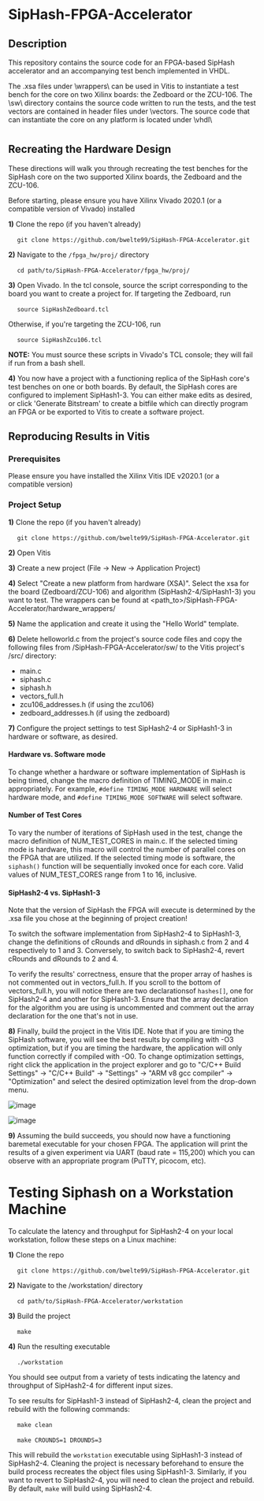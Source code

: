 # SipHash-FPGA-Accelerator
## Description
This repository contains the source code for an FPGA-based SipHash accelerator and an accompanying test bench implemented in VHDL.

The .xsa files under \wrappers\ can be used in Vitis to instantiate a test bench for the core on two Xilinx boards: the Zedboard or the ZCU-106. The \sw\ directory contains the source code written to run the tests, and the test vectors are contained in header files under \vectors\.  The source code that can instantiate the core on any platform is located under \vhdl\

#

## Recreating the Hardware Design

These directions will walk you through recreating the test benches for the SipHash core on the two supported Xilinx boards, the Zedboard and the ZCU-106.

Before starting, please ensure you have Xilinx Vivado 2020.1 (or a compatible version of Vivado) installed

**1)** Clone the repo (if you haven't already)

&emsp; `git clone https://github.com/bwelte99/SipHash-FPGA-Accelerator.git`

**2)** Navigate to the `/fpga_hw/proj/` directory

&emsp; `cd path/to/SipHash-FPGA-Accelerator/fpga_hw/proj/`

**3)** Open Vivado.  In the tcl console, source the script corresponding to the board you want to create a project for.  If targeting the Zedboard, run

&emsp; `source SipHashZedboard.tcl`

Otherwise, if you're targeting the ZCU-106, run

&emsp; `source SipHashZcu106.tcl`

**NOTE:** You must source these scripts in Vivado's TCL console; they will fail if run from a bash shell.

**4)** You now have a project with a functioning replica of the SipHash core's test benches on one or both boards.  By default, the SipHash cores are configured to implement SipHash1-3.  You can either make edits as desired, or click 'Generate Bitstream' to create a bitfile which can directly program an FPGA or be exported to Vitis to create a software project.

## Reproducing Results in Vitis
### Prerequisites
Please ensure you have installed the Xilinx Vitis IDE v2020.1 (or a compatible version)

### Project Setup
**1)** Clone the repo (if you haven't already)

&emsp; `git clone https://github.com/bwelte99/SipHash-FPGA-Accelerator.git`

**2)** Open Vitis

**3)** Create a new project (File -> New -> Application Project)

**4)** Select "Create a new platform from hardware (XSA)".  Select the xsa for the board (Zedboard/ZCU-106) and algorithm (SipHash2-4/SipHash1-3) you want to test.  The wrappers can be found at <path_to>/SipHash-FPGA-Accelerator/hardware_wrappers/

**5)** Name the application and create it using the "Hello World" template.

**6)** Delete helloworld.c from the project's source code files and copy the following files from <path>/SipHash-FPGA-Accelerator/sw/ to the Vitis project's /src/ directory:
- main.c
- siphash.c
- siphash.h
- vectors_full.h
- zcu106_addresses.h (if using the zcu106)
- zedboard_addresses.h (if using the zedboard)

**7)** Configure the project settings to test SipHash2-4 or SipHash1-3 in hardware or software, as desired.  
#### Hardware vs. Software mode
To change whether a hardware or software implementation of SipHash is being timed, change the macro definition of TIMING_MODE in main.c appropriately.  For example, `#define TIMING_MODE HARDWARE` will select hardware mode, and `#define TIMING_MODE SOFTWARE` will select software.

#### Number of Test Cores
To vary the number of iterations of SipHash used in the test, change the macro definition of NUM_TEST_CORES in main.c.  If the selected timing mode is hardware, this macro will control the number of parallel cores on the FPGA that are utilized. If the selected timing mode is software, the `siphash()` function will be sequentially invoked once for each core. Valid values of NUM_TEST_CORES range from 1 to 16, inclusive.

#### SipHash2-4 vs. SipHash1-3
Note that the version of SipHash the FPGA will execute is determined by the .xsa file you chose at the beginning of project creation!
  
To switch the software implementation from SipHash2-4 to SipHash1-3, change the definitions of cRounds and dRounds in siphash.c from 2 and 4 respectively to 1 and 3.  Conversely, to switch back to SipHash2-4, revert cRounds and dRounds to 2 and 4.  

To verify the results' correctness, ensure that the proper array of hashes is not commented out in vectors_full.h.  If you scroll to the bottom of vectors_full.h, you will notice there are two declarationsof `hashes[]`, one for SipHash2-4 and another for SipHash1-3.  Ensure that the array declaration for the algorithm you are using is uncommented and comment out the array declaration for the one that's not in use.
  
**8)** Finally, build the project in the Vitis IDE.  Note that if you are timing the SipHash software, you will see the best results by compiling with -O3 optimization, but if you are timing the hardware, the application will only function correctly if compiled with -O0.  To change optimization settings, right click the application in the project explorer and go to "C/C++ Build Settings" -> "C/C++ Build" -> "Settings" -> "ARM v8 gcc compiler" -> "Optimization" and select the desired optimization level from the drop-down menu.
  
![image](https://user-images.githubusercontent.com/71848340/225122319-fda39745-5b39-4bff-826c-13230ae18cf5.png)

![image](https://user-images.githubusercontent.com/71848340/225122422-c400b3d1-4a47-41fa-93ab-59d51b5438cb.png)


**9)** Assuming the build succeeds, you should now have a functioning baremetal executable for your chosen FPGA.  The application will print the results of a given experiment via UART (baud rate = 115,200) which you can observe with an appropriate program (PuTTY, picocom, etc).

# Testing Siphash on a Workstation Machine
To calculate the latency and throughput for SipHash2-4 on your local workstation, follow these steps on a Linux machine:

**1)** Clone the repo

&emsp; `git clone https://github.com/bwelte99/SipHash-FPGA-Accelerator.git`

**2)** Navigate to the /workstation/ directory


&emsp; `cd path/to/SipHash-FPGA-Accelerator/workstation`

**3)** Build the project

&emsp; `make`

**4)** Run the resulting executable

&emsp; `./workstation`

You should see output from a variety of tests indicating the latency and throughput of SipHash2-4 for different input sizes.

To see results for SipHash1-3 instead of SipHash2-4, clean the project and rebuild with the following commands:

&emsp; `make clean`

&emsp; `make CROUNDS=1 DROUNDS=3`


This will rebuild the `workstation` executable using SipHash1-3 instead of SipHash2-4.  Cleaning the project is necessary beforehand to ensure the build process recreates the object files using SipHash1-3.  Similarly, if you want to revert to SipHash2-4, you will need to clean the project and rebuild.  By default, `make` will build using SipHash2-4.


